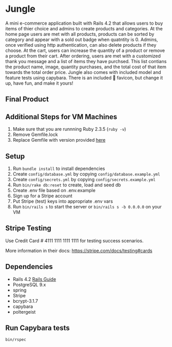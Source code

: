 # Jungle

A mini e-commerce application built with Rails 4.2 that allows users to buy items of thier choice and admins to create products and categories. At the home page users are met with all products, products can be sorted by category and appear with a sold out badge when quatntity is 0. Admins, once verified using http authentication, can also delete products if they choose. At the cart, users can increase the quantity of a product or remove a product from their cart. After ordering, users are met with a customized thank you message and a list of items they have purchsed. This list contians the product name, image, quantity purchases, and the total cost of that item towards the total order price. Jungle also comes with included model and feature tests using capybara. There is an included 🌴 favicon, but change it up, have fun, and make it yours!

## Final Product

## Additional Steps for VM Machines

1. Make sure that you are runnning Ruby 2.3.5 (`ruby -v`)
2. Remove Gemfile.lock
3. Replace Gemfile with version provided [here](https://github.com/lighthouse-labs/jungle-rails/blob/master/Gemfile)

## Setup

1. Run `bundle install` to install dependencies
2. Create `config/database.yml` by copying `config/database.example.yml`
3. Create `config/secrets.yml` by copying `config/secrets.example.yml`
4. Run `bin/rake db:reset` to create, load and seed db
5. Create .env file based on .env.example
6. Sign up for a Stripe account
7. Put Stripe (test) keys into appropriate .env vars
8. Run `bin/rails s` to start the server or `bin/rails s -b 0.0.0.0` on your VM

## Stripe Testing

Use Credit Card # 4111 1111 1111 1111 for testing success scenarios.

More information in their docs: <https://stripe.com/docs/testing#cards>

## Dependencies

* Rails 4.2 [Rails Guide](http://guides.rubyonrails.org/v4.2/)
* PostgreSQL 9.x
* spring
* Stripe
* bcrypt-3.1.7
* capybara
* poltergeist

## Run Capybara tests
`bin/rspec`
